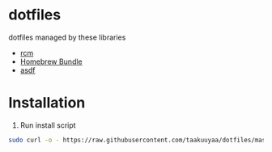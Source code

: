 # dotfiles
dotfiles managed by these libraries  
- [rcm](https://github.com/thoughtbot/rcm)  
- [Homebrew Bundle](https://github.com/Homebrew/homebrew-bundle)  
- [asdf](https://github.com/asdf-vm/asdf)  

# Installation
1. Run install script

```sh
sudo curl -o - https://raw.githubusercontent.com/taakuuyaa/dotfiles/master/install | sh
```
